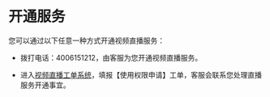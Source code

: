 # 开通服务

您可以通过以下任意一种方式开通视频直播服务：

-   拨打电话：4006151212，由客服为您开通视频直播服务。

-   进入[视频直播工单系统](https://uc.jdcloud.com/myorder/form?cateId=3%26questionId=20)，填报【使用权限申请】工单，客服会联系您处理直播服务开通事宜。

